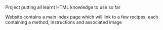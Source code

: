 Project putting all learnt HTML knowledge to use so far

Website contains a main index page which will link to a few recipes, each 
containing a method, instructions and associated image
